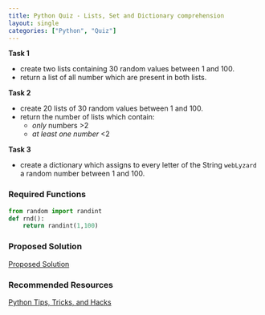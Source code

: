 ```yaml
---
title: Python Quiz - Lists, Set and Dictionary comprehension
layout: single
categories: ["Python", "Quiz"]
---
```


**Task 1**

-   create two lists containing 30 random values between 1 and 100.
-   return a list of all number which are present in both lists.

**Task 2**

-   create 20 lists of 30 random values between 1 and 100.
-   return the number of lists which contain:
    -   *only* numbers &gt;2
    -   *at least one number* &lt;2

**Task 3**

-   create a dictionary which assigns to every letter of the String
    `webLyzard` a random number between 1 and 100.


### Required Functions

``` python
from random import randint
def rnd():
    return randint(1,100)
```


### Proposed Solution

[Proposed Solution](/wiki/P+29072011-Solution "wikilink")

### Recommended Resources

[Python Tips, Tricks, and Hacks](http://www.siafoo.net/article/52)

